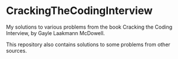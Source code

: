CrackingTheCodingInterview
==========================

My solutions to various problems from the book Cracking the Coding Interview, by Gayle Laakmann McDowell.

This repository also contains solutions to some problems from other sources.